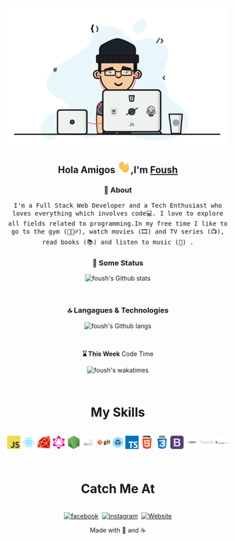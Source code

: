<!-- @format -->

<p align='center'>
  <img  src="https://github.com/FoushWare/FoushWare/blob/master/gifs/Developer.gif" alt="Developer gif">
</p>
<h2 align="center">Hola Amigos <img width="30px" src="https://github.com/FoushWare/FoushWare/blob/master/gifs/Hi.gif">,I'm <a href="https://foushware.netlify.app/">Foush</a></h2>

 <h3 align="center"> 📝 About </h3>
<p align="center">
   <samp>
  I'm a Full Stack Web Developer and a Tech Enthusiast who loves everything which involves code💻. I love to explore all fields related to programming.In my free time I like to go to the gym (🏋🏻‍♂️), watch movies (🎞️) and TV series (📺), read books (📚) and listen to music (🎵) .

  </samp>
</p>

<h3 align="center"> 🚀 Some Status</h3>
<p align="center">
<img src="https://github-readme-stats.vercel.app/api?username=FoushWare&show_icons=true&border=true" alt="foush's Github stats">
</p><br>

<h3 align="center">🔝 Langagues & Technologies</h3>

<p align="center">
<img src="https://github-readme-stats.vercel.app/api/top-langs/?username=foushware&layout=compact" alt="foush's Github langs">
</p><br>
<p align="center"><strong>⌛ This Week</strong> Code Time</p>
<p align="center">
<img src="https://github-readme-stats.vercel.app/api/wakatime?username=foushware&v=2" alt="foush's wakatimes">
</p><br>

<h1 align="center">My Skills</h1>
<p align="center">
<br>
<code><img height="30" src="https://raw.githubusercontent.com/github/explore/80688e429a7d4ef2fca1e82350fe8e3517d3494d/topics/javascript/javascript.png"></code>
<code><img height="30" src="https://raw.githubusercontent.com/github/explore/80688e429a7d4ef2fca1e82350fe8e3517d3494d/topics/react/react.png"></code>
<code><img height="30" src="https://raw.githubusercontent.com/devicons/devicon/master/icons/ruby/ruby-plain.svg"></code>
<code><img height="30" src="https://raw.githubusercontent.com/github/explore/5c058a388828bb5fde0bcafd4bc867b5bb3f26f3/topics/graphql/graphql.png"></code>
<code><img height="30" src="https://raw.githubusercontent.com/github/explore/80688e429a7d4ef2fca1e82350fe8e3517d3494d/topics/nodejs/nodejs.png"></code>
<code><img height="30" src="https://raw.githubusercontent.com/github/explore/80688e429a7d4ef2fca1e82350fe8e3517d3494d/topics/mysql/mysql.png"></code>
<code><img height="30" src="https://raw.githubusercontent.com/github/explore/80688e429a7d4ef2fca1e82350fe8e3517d3494d/topics/git/git.png"></code>
<code><img height="30" src="./thumnails/webpack.png"></code>
<code><img height="30" src="./thumnails/typescript.png"></code>
<code><img height="30" src="https://raw.githubusercontent.com/github/explore/80688e429a7d4ef2fca1e82350fe8e3517d3494d/topics/html/html.png"></code>
<code><img height="30" src="https://raw.githubusercontent.com/github/explore/80688e429a7d4ef2fca1e82350fe8e3517d3494d/topics/css/css.png"></code>
<code><img height="30" src="https://raw.githubusercontent.com/github/explore/80688e429a7d4ef2fca1e82350fe8e3517d3494d/topics/bootstrap/bootstrap.png"></code>
<code><img height="30" src="https://raw.githubusercontent.com/github/explore/80688e429a7d4ef2fca1e82350fe8e3517d3494d/topics/jquery/jquery.png"></code>
<code><img height="30" src="https://raw.githubusercontent.com/github/explore/80688e429a7d4ef2fca1e82350fe8e3517d3494d/topics/express/express.png"></code>
<code><img height="30" src="https://raw.githubusercontent.com/github/explore/80688e429a7d4ef2fca1e82350fe8e3517d3494d/topics/mongodb/mongodb.png"></code>

</p><br>

<h1 align="center">Catch Me At</h1>
<p align="center">
<br>
<a href="https://www.facebook.com/foush60"><img src="https://img.shields.io/badge/facebook-%231877F2.svg?&style=for-the-badge&logo=facebook&logoColor=white" alt="facebook" /></a>&nbsp;
<a href="https://www.instagram.com/foush60/"><img src="https://img.shields.io/badge/instagram-%23E4405F.svg?&style=for-the-badge&logo=instagram&logoColor=white" alt="instagram" /></a>&nbsp;
<a href="https://foushware.netlify.app/"><img alt="Website" src="https://img.shields.io/website?style=for-the-badge&up_message=portfolio&url=https://foushware.com/"></a>
</p>

<p align="center">
Made with 💖 and ☕</p>
